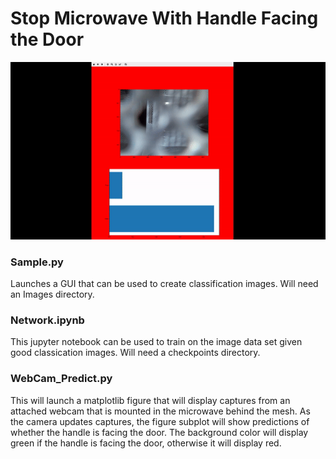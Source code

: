 # Stop Microwave With Handle Facing the Door
![Microwave Classifier](https://raw.githubusercontent.com/coffeenmusic/Mug_Handle_Classification/master/microwave_handle_classification.gif)

### Sample.py
Launches a GUI that can be used to create classification images. Will need an Images directory.

### Network.ipynb
This jupyter notebook can be used to train on the image data set given good classication images. Will need a checkpoints directory.

### WebCam_Predict.py
This will launch a matplotlib figure that will display captures from an attached webcam that is mounted in the microwave behind the mesh.
As the camera updates captures, the figure subplot will show predictions of whether the handle is facing the door.
The background color will display green if the handle is facing the door, otherwise it will display red.
